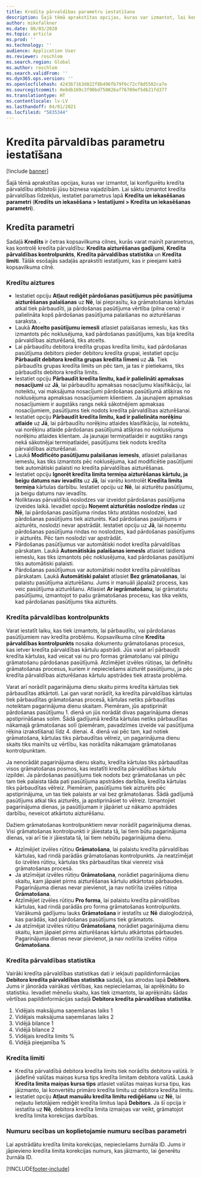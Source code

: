 ```yaml
---
title: Kredīta pārvaldības parametru iestatīšana
description: Šajā tēmā aprakstītas opcijas, kuras var izmantot, lai konfigurētu kredīta pārvaldību atbilstoši jūsu biznesa vajadzībām.
author: mikefalkner
ms.date: 08/03/2020
ms.topic: article
ms.prod: ''
ms.technology: ''
audience: Application User
ms.reviewer: roschlom
ms.search.region: Global
ms.author: roschlom
ms.search.validFrom: ''
ms.dyn365.ops.version: ''
ms.openlocfilehash: 4243b7163d822f8b496fb79f6c72cf8d5502ca7e
ms.sourcegitcommit: 0e8db169c3f90bd750826af76709ef5d621fd377
ms.translationtype: HT
ms.contentlocale: lv-LV
ms.lasthandoff: 04/01/2021
ms.locfileid: "5835344"
---
```

# <a name="credit-management-parameters-setup"></a>Kredīta pārvaldības parametru iestatīšana

[!include [banner](../includes/banner.md)]

Šajā tēmā aprakstītas opcijas, kuras var izmantot, lai konfigurētu kredīta pārvaldību atbilstoši jūsu biznesa vajadzībām. Lai sāktu izmantot kredīta pārvaldības līdzekļus, iestatiet parametrus lapā **Kredīta un iekasēšanas parametri** (**Kredīts un iekasēšana \> Iestatījumi \> Kredīta un iekasēšanas parametri**).

## <a name="credit-parameters"></a>Kredīta parametri

Sadaļā **Kredīts** ir četras kopsavilkuma cilnes, kurās varat mainīt parametrus, kas kontrolē kredīta pārvaldību: **Kredīta aizturēšanas gadījumi**, **Kredīta pārvaldības kontrolpunkts**, **Kredīta pārvaldības statistika** un **Kredīta limiti**. Tālāk esošajās sadaļās aprakstīti iestatījumi, kas ir pieejami katrā kopsavilkuma cilnē.

### <a name="credit-holds"></a>Kredītu aiztures

- Iestatiet opciju **Atļaut rediģēt pārdošanas pasūtījumus pēc pasūtījuma aizturēšanas palaišanas** uz **Nē**, lai pieprasītu, ka grāmatošanas kārtulas atkal tiek pārbaudīti, ja pārdošanas pasūtījuma vērtība (pilna cena) ir palielināta kopš pārdošanas pasūtījuma palaišanas no aizturēšanas saraksta. .
- Laukā **Atcelto pasūtījumu iemesli** atlasiet palaišanas iemeslu, kas tiks izmantots pēc noklusējuma, kad pārdošanas pasūtījums, kas bija kredīta pārvaldības aizturēšanā, tiks atcelts.
- Lai pārbaudītu debitora kredīta grupas kredīta limitu, kad pārdošanas pasūtījuma debitors pieder debitoru kredīta grupai, iestatiet opciju **Pārbaudīt debitora kredīta grupas kredīta līmeni** uz **Jā**. Tiek pārbaudīts grupas kredīta limits un pēc tam, ja tas ir pietiekams, tiks pārbaudīts debitora kredīta limits.
- Iestatiet opciju **Pārbaudīt kredīta limitu, kad ir palielināti apmaksas nosacījumi** uz **Jā**, lai pārbaudītu apmaksas nosacījumu klasifikāciju, lai noteiktu, vai maksājuma nosacījumi pārdošanas pasūtījumā atšķiras no noklusējuma apmaksas nosacījumiem klientiem. Ja jaunajiem apmaksas nosacījumiem ir augstāks rangs nekā sākotnējiem apmaksas nosacījumiem, pasūtījums tiek nodots kredīta pārvaldības aizturēšanai.
- Iestatiet opciju **Pārbaudīt kredīta limitu, kad ir palielināta norēķinu atlaide** uz **Jā**, lai pārbaudītu norēķinu atlaides klasifikāciju, lai noteiktu, vai norēķinu atlaide pārdošanas pasūtījumā atšķiras no noklusējuma norēķinu atlaides klientam. Ja jaunajai termiņatlaidei ir augstāks rangs nekā sākotnējai termiņatlaidei, pasūtījums tiek nodots kredīta pārvaldības aizturēšanai.
- Laukā **Modificēto pasūtījumu palaišanas iemesls**, atlasiet palaišanas iemeslu, kas tiks izmantots pēc noklusējuma, kad modificētie pasūtījumi tiek automātiski palaisti no kredīta pārvaldības aizturēšanas.
- Iestatiet opciju **Ignorēt kredīta limita termiņa aizturēšanas kārtulu, ja beigu datums nav ievadīts** uz **Jā**, lai varētu kontrolēt **Kredīta limita termiņa** kārtulas darbību. Iestatiet opciju uz **Nē**, lai aizturētu pasūtījumu, ja beigu datums nav ievadīts.
- Noliktavas pārvaldībā noslodzes var izveidot pārdošanas pasūtījuma izveides laikā. Ievadiet opciju **Noņemt aizturētās noslodze rindas** uz **Nē**, lai pārdošanas pasūtījuma rindas tiktu atstātas noslodzei, kad pārdošanas pasūtījums tiek aizturēts. Kad pārdošanas pasūtījums ir aizturēts, noslodzi nevar apstrādāt. Iestatiet opciju uz **Jā**, lai noņemtu pārdošanas pasūtījuma rindas no noslodzes, kad pārdošanas pasūtījums ir aizturēts. Pēc tam noslodzi var apstrādāt.
- Pārdošanas pasūtījumus var automātiski nodot kredīta pārvaldības pārskatam. Laukā **Automātiskās palaišanas iemesls** atlasiet laidiena iemeslu, kas tiks izmantots pēc noklusējuma, kad pārdošanas pasūtījumi tiks automātiski palaisti.
- Pārdošanas pasūtījumus var automātiski nodot kredīta pārvaldības pārskatam. Laukā **Automātiski palaist** atlasiet **Bez grāmatošanas**, lai palaistu pasūtījuma aizturēšanu. Jums ir manuāli jāpalaiž process, kas veic pasūtījuma aizturēšanu. Atlasiet **Ar iegrāmatošanu**, lai grāmatotu pasūtījumu, izmantojot to pašu grāmatošanas procesu, kas tika veikts, kad pārdošanas pasūtījums tika aizturēts.

### <a name="credit-management-checkpoint"></a>Kredīta pārvaldības kontrolpunkts

Varat iestatīt laiku, kas tiek izmantots, lai pārbaudītu, vai pārdošanas pasūtījumiem nav kredīta problēmu. Kopsavilkuma cilne **Kredīta pārvaldības kontrolpunkts** nosaka dokumentu grāmatošanas procesus, kas ietver kredīta pārvaldības kārtulu apstrādi. Jūs varat arī pārbaudīt kredīta kārtulas, kad veicat vai nu pro formas grāmatošanu vai pilnīgu grāmatošanu pārdošanas pasūtījumā. Atzīmējiet izvēles rūtiņas, lai definētu grāmatošanas procesus, kuriem ir nepieciešams aizturēt pasūtījumu, ja pēc kredīta pārvaldības aizturēšanas kārtulu apstrādes tiek atrasta problēma.

Varat arī norādīt pagarinājuma dienu skaitu pirms kredīta kārtulas tiek pārbaudītas atkārtoti. Lai gan varat norādīt, ka kredīta pārvaldības kārtulas tiek pārbaudītas grāmatošanas procesā, kārtulas netiks pārbaudītas noteiktam pagarinājuma dienu skaitam. Piemēram, jūs apstiprināt pārdošanas pasūtījumu 1. dienā un jūs norādāt divas pagarinājuma dienas apstiprināšanas solim. Šādā gadījumā kredīta kārtulas netiks pārbaudītas nākamajā grāmatošanas solī (piemēram, pavadzīmes izveide vai pasūtījuma rēķina izrakstīšana) līdz 4. dienai. 4. dienā vai pēc tam, kad notiek grāmatošana, kārtulas tiks pārbaudītas vēlreiz, un pagarinājuma dienu skaits tiks mainīts uz vērtību, kas norādīta nākamajam grāmatošanas kontrolpunktam.

Ja nenorādāt pagarinājuma dienu skaitu, kredīta kārtulas tiks pārbaudītas visos grāmatošanas posmos, kas iestatīti kredīta pārvaldības kārtulu izpildei. Ja pārdošanas pasūtījums tiek nodots bez grāmatošanas un pēc tam tiek palaista tāda pati pasūtījuma apstrādes darbība, kredīta kārtulas tiks pārbaudītas vēlreiz. Piemēram, pasūtījums tiek aizturēts pēc apstiprinājuma, un tas tiek palaists ar vai bez grāmatošanas. Šādā gadījumā pasūtījums atkal tiks aizturēts, ja apstiprināsiet to vēlreiz. Izmantojiet pagarinājuma dienas, ja pasūtījumam ir jāpāriet uz nākamo apstrādes darbību, neveicot atkārtotu aizturēšanu.

Dažiem grāmatošanas kontrolpunktiem nevar norādīt pagarinājuma dienas. Visi grāmatošanas kontrolpunkti ir jāiestata tā, lai tiem būtu pagarinājuma dienas, vai arī tie ir jāiestata tā, lai tiem nebūtu pagarinājuma dienu.

- Atzīmējiet izvēles rūtiņu **Grāmatošana**, lai palaistu kredīta pārvaldības kārtulas, kad rindā parādās grāmatošanas kontrolpunkts. Ja neatzīmējat šo izvēles rūtiņu, kārtulas tiks pārbaudītas tikai vienreiz visā grāmatošanas procesā.
- Ja atzīmējat izvēles rūtiņu **Grāmatošana**, norādiet pagarinājuma dienu skaitu, kam jāpaiet pirms aizturēšanas kārtulu atkārtotas pārbaudes. Pagarinājuma dienas nevar pievienot, ja nav notīrīta izvēles rūtiņa **Grāmatošana**.
- Atzīmējiet izvēles rūtiņu **Pro forma**, lai palaistu kredīta pārvaldības kārtulas, kad rindā parādās pro forma grāmatošanas kontrolpunkts. Vairākumā gadījumu lauks **Grāmatošana** ir iestatīts uz **Nē** dialoglodziņā, kas parādās, kad pārdošanas pasūtījums tiek grāmatots.
- Ja atzīmējat izvēles rūtiņu **Grāmatošana**, norādiet pagarinājuma dienu skaitu, kam jāpaiet pirms aizturēšanas kārtulu atkārtotas pārbaudes. Pagarinājuma dienas nevar pievienot, ja nav notīrīta izvēles rūtiņa **Grāmatošana**.

### <a name="credit-management-statistics"></a>Kredīta pārvaldības statistika

Vairāki kredīta pārvaldības statistikas dati ir iekļauti papildinformācijas **Debitora kredīta pārvaldības statistika** sadaļā, kas atrodas lapā **Debitors**. Jums ir jānorāda vairākas vērtības, kas nepieciešamas, lai aprēķinātu šo statistiku. Ievadiet mēnešu skaitu, kas tiek izmantots, lai aprēķinātu šādas vērtības papildinformācijas sadaļā **Debitora kredīta pārvaldības statistika**.

1. Vidējais maksājuma saņemšanas laiks 1
2. Vidējais maksājuma saņemšanas laiks 2
3. Vidējā bilance 1
4. Vidējā bilance 2
5. Vidējais kredīta limits %
6. Vidējā pieejamība %

### <a name="credit-limits"></a>Kredīta limiti

- Kredīta pārvaldībā debitora kredīta limits tiek norādīts debitora valūtā. Ir jādefinē valūtas maiņas kursa tips kredīta limitam debitora valūtā. Laukā **Kredīta limita maiņas kursa tips** atlasiet valūtas maiņas kursa tipu, kas jāizmanto, lai konvertētu primāro kredīta limitu uz debitora kredīta limitu.
- Iestatiet opciju **Atļaut manuālu kredīta limitu rediģēšanu** uz **Nē**, lai neļautu lietotājiem rediģēt kredīta limitus lapā **Debitors**. Ja šī opcija ir iestatīta uz **Nē**, debitora kredīta limita izmaiņas var veikt, grāmatojot kredīta limita korekcijas darbības.

### <a name="number-sequences-and-shared-number-sequence-parameters"></a>Numuru secības un koplietojamie numuru secības parametri

Lai apstrādātu kredīta limita korekcijas, nepieciešams žurnāla ID. Jums ir jāpievieno kredīta limita korekcijas numurs, kas jāizmanto, lai ģenerētu žurnāla ID.


[!INCLUDE[footer-include](../../includes/footer-banner.md)]